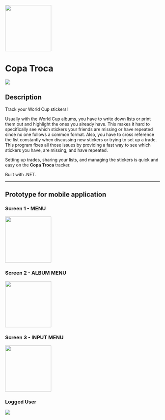 <img src="source/icon_copatroca.png" width="150">

<h1>Copa Troca</h1>
<img src="https://img.shields.io/badge/version-0.0.1-blue.svg">

## Description

Track your World Cup stickers!

Usually with the World Cup albums, you have to write down lists or print them out and highlight the ones you already have. This makes it hard to specifically see which stickers your friends are missing or have repeated since no one follows a common format. Also, you have to cross reference the list constantly when discussing new stickers or trying to set up a trade. This program fixes all those issues by providing a fast way to see which stickers you have, are missing, and have repeated. 

Setting up trades, sharing your lists, and managing the stickers is quick and easy on the **Copa Troca** tracker.

Built with .NET.

---

## Prototype for mobile application

### Screen 1 - MENU

<img src="source/screen1.png" width="150">

### Screen 2 - ALBUM MENU

<img src="source/screen2.png" width="150">

### Screen 3 - INPUT MENU

<img src="source/screen3.png" width="150">

### Logged User
<img src="source/usuario_logado.png">
